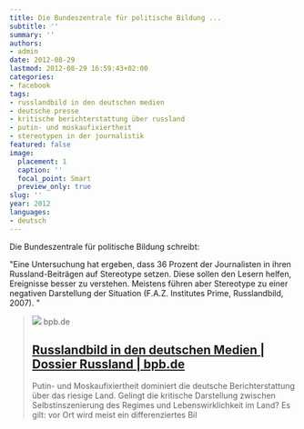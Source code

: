 ```yaml
---
title: Die Bundeszentrale für politische Bildung ...
subtitle: ''
summary: ''
authors:
- admin
date: 2012-08-29
lastmod: 2012-08-29 16:59:43+02:00
categories:
- facebook
tags:
- russlandbild in den deutschen medien
- deutsche presse
- kritische berichterstattung über russland
- putin- und moskaufixiertheit
- stereotypen in der journalistik
featured: false
image:
  placement: 1
  caption: ''
  focal_point: Smart
  preview_only: true
slug: ''
year: 2012
languages:
- deutsch
---
```


Die Bundeszentrale für politische Bildung schreibt:

"Eine Untersuchung hat ergeben, dass 36 Prozent der Journalisten in ihren Russland-Beiträgen auf Stereotype setzen. Diese sollen den Lesern helfen, Ereignisse besser zu verstehen. Meistens führen aber Stereotype zu einer negativen Darstellung der Situation (F.A.Z. Institutes Prime, Russlandbild, 2007). "
> [![](https://www.bpb.de/cache/images/4/269034_teaser_3x2_800.png?2D413)](http://www.bpb.de/internationales/europa/russland/47998/russlandbild-deutscher-medien?p=all)
> bpb.de
> ## [Russlandbild in den deutschen Medien | Dossier Russland | bpb.de](http://www.bpb.de/internationales/europa/russland/47998/russlandbild-deutscher-medien?p=all)
>
>Putin- und Moskaufixiertheit dominiert die deutsche Berichterstattung über das riesige Land. Gelingt die kritische Darstellung zwischen Selbstinszenierung des Regimes und Lebenswirklichkeit im Land? Es gilt: vor Ort wird meist ein differenziertes Bil
